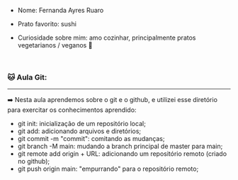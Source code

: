 * Nome: Fernanda Ayres Ruaro

* Prato favorito: sushi

* Curiosidade sobre mim: amo cozinhar, principalmente pratos vegetarianos / veganos 💚

  ​

### :cat: Aula Git:

---------------------------------------

:arrow_right: Nesta aula aprendemos sobre o git e o github, e utilizei esse diretório para exercitar os conhecimentos aprendido:

* git init: inicialização de um repositório local;
* git add: adicionando arquivos e diretórios;
* git commit -m "commit": comitando as mudanças;
* git branch -M main: mudando a branch principal de master para main;
* git remote add origin + URL: adicionando um repositório remoto (criado no github);
* git push origin main: "empurrando" para o repositório remoto; 